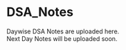 # DSA_Notes
 Daywise DSA Notes are uploaded here.<br/>
 Next Day Notes will be uploaded soon.<br/>
 </br> <br/>
 
</br> <br/>
